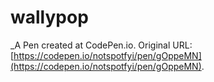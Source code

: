 # wallypop
 _A Pen created at CodePen.io. Original URL: [https://codepen.io/notspotfyi/pen/gOppeMN](https://codepen.io/notspotfyi/pen/gOppeMN).

 